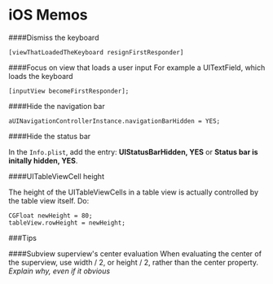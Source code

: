 iOS Memos
=========

####Dismiss the keyboard

	[viewThatLoadedTheKeyboard resignFirstResponder]

####Focus on view that loads a user input
For example a UITextField, which loads the keyboard

	[inputView becomeFirstResponder];
	
####Hide the navigation bar

	aUINavigationControllerInstance.navigationBarHidden = YES;
	
####Hide the status bar

In the `Info.plist`, add the entry: **UIStatusBarHidden, YES** or **Status bar is initally hidden, YES**.	
	
####UITableViewCell height

The height of the UITableViewCells in a table view is actually controlled by the table view itself. Do:

	CGFloat newHeight = 80;
	tableView.rowHeight = newHeight;
	
###Tips

####Subview superview's center	evaluation
When evaluating the center of the superview, use width / 2, or height / 2, rather than the center property. _Explain why, even if it obvious_